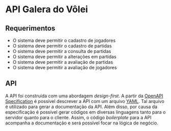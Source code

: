 # API Galera do Vôlei

## Requerimentos

- O sistema deve permitir o cadastro de jogadores
- O sistema deve permitir o cadastro de partidas
- O sistema deve permitir a consulta de partidas
- O sistema deve permitir a alterações em partidas
- O sistema deve permitir a avaliação de partidas
- O sistema deve permitir a avaliação de jogadores

## API

A API foi construída com uma abordagem *design-first*.
A partir da [OpenAPI Specification](https://spec.openapis.org/oas/v3.0.4.html)
é possível descrever a API com um arquivo [YAML](https://yaml.org/).
Tal arquivo é utilizado para gerar a documentação da API.
Além disso, por causa da especificação é possível gerar códigos em
diversas linguagens tanto para o servidor quanto para o cliente.
Assim, o código *boilerplate* para a API acompanha a documentação
e será possível focar na lógica de negócio.
